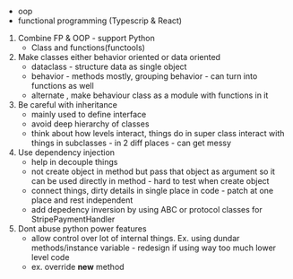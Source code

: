 - oop
- functional programming (Typescrip & React)
1. Combine FP & OOP - support Python
    - Class and functions(functools)
2. Make classes either behavior oriented or data oriented
    - dataclass - structure data as single object
    - behavior - methods mostly, grouping behavior - can turn into functions as well
    - alternate , make behaviour class as a module with functions in it
3. Be careful with inheritance
    - mainly used to define interface
    - avoid deep hierarchy of classes
    - think about how levels interact, things do in super class interact with things in subclasses - in 2 diff places - can get messy
4. Use dependency injection
    - help in decouple things
    - not create object in method but pass that object as argument so it can be used directly in method - hard to test when create object
    - connect things, dirty details in single place in code - patch at one place and rest independent
    - add depedency inversion by using ABC or protocol classes for StripePaymentHandler
5. Dont abuse python power features
    - allow control over lot of internal things. Ex. using dundar methods/instance variable - redesign if using way too much lower level code
    - ex. override __new__ method
